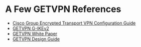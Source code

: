 # A Few GETVPN References

- [Cisco Group Encrypted Transport VPN Configuration Guide](https://www.cisco.com/c/en/us/td/docs/ios-xml/ios/sec_conn_getvpn/configuration/xe-3s/sec-get-vpn-xe-3s-book/sec-get-vpn.html)
- [GETVPN G-IKEv2](https://www.cisco.com/c/en/us/td/docs/ios-xml/ios/sec_conn_getvpn/configuration/xe-3s/sec-get-vpn-xe-3s-book/sec-get-vpn-gikev2.html)
- [GETVPN White Paper](https://www.cisco.com/c/en/us/products/collateral/security/group-encrypted-transport-vpn/deployment_guide_c07-624088.html)
- [GETVPN Design Guide](https://www.cisco.com/c/dam/en/us/products/collateral/security/group-encrypted-transport-vpn/GETVPN_DIG_version_2_0_External.pdf)
